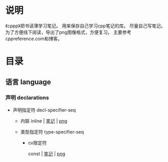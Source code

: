 # 说明
《cppp》把书读薄学习笔记。
用来保存自己学习cpp笔记的库。
尽量自己写笔记。
为了方便线下阅读，导出了png图像格式，方便复习。
主要参考cppreference.com和博客。


# 目录

## 语言 language

### 声明 declarations

- 声明指定符 decl-specifier-seq 

  - 内联 inline | [笔记](https://github.com/hoshinotsuki/CppPrimer/blob/master/Inline.md) | [png](https://github.com/hoshinotsuki/CppPrimer/blob/master/Inline.png)

  - 类型指定符 type-specifier-seq

    - cv限定符

        const | [笔记](https://github.com/hoshinotsuki/CppPrimer/blob/master/const.md) | [png](https://github.com/hoshinotsuki/CppPrimer/blob/master/const.png)

